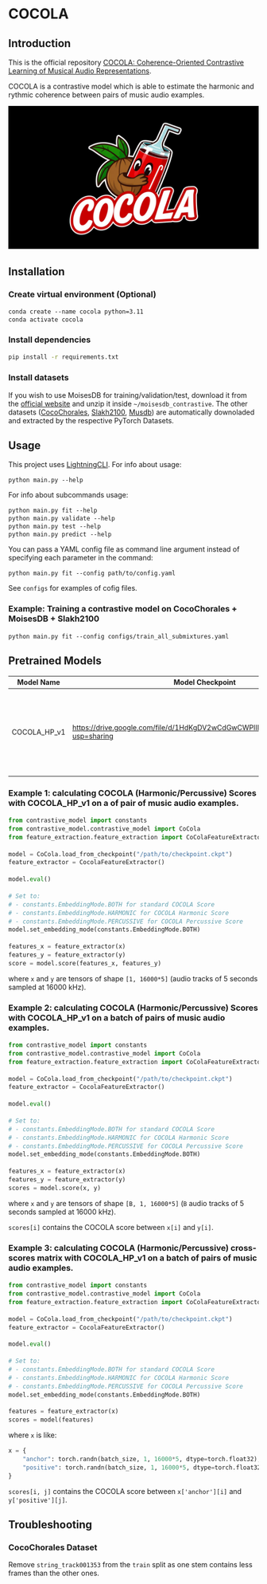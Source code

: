 # COCOLA
## Introduction
This is the official repository [COCOLA: Coherence-Oriented Contrastive Learning of Musical Audio Representations](https://arxiv.org/abs/2404.16969).

COCOLA is a contrastive model which is able to estimate the harmonic and rythmic coherence between pairs of music audio examples.

![alt text](assets/logo.jpg)


## Installation
### Create virtual environment (Optional)
```
conda create --name cocola python=3.11
conda activate cocola
```

### Install dependencies
```bash
pip install -r requirements.txt
```

### Install datasets
If you wish to use MoisesDB for training/validation/test, download it from the [official website](https://music.ai/research/) and unzip it inside `~/moisesdb_contrastive`.
The other datasets ([CocoChorales](https://magenta.tensorflow.org/datasets/cocochorales), [Slakh2100](http://www.slakh.com), [Musdb](https://sigsep.github.io/datasets/musdb.html)) are automatically downoladed and extracted by the respective PyTorch Datasets.

## Usage
This project uses [LightningCLI](https://lightning.ai/docs/pytorch/stable/api/lightning.pytorch.cli.LightningCLI.html).
For info about usage:
```
python main.py --help
```
For info about subcommands usage:
```
python main.py fit --help
python main.py validate --help
python main.py test --help
python main.py predict --help
```
You can pass a YAML config file as command line argument instead of specifying each parameter in the command:
```
python main.py fit --config path/to/config.yaml
```
See `configs` for examples of cofig files.

### Example: Training a contrastive model on CocoChorales + MoisesDB + Slakh2100
```
python main.py fit --config configs/train_all_submixtures.yaml
```

## Pretrained Models
Model Name | Model Checkpoint | Train Dataset | Train Config File | Description |
|-------|-------|---------|-------------|---------|
COCOLA_HP_v1| https://drive.google.com/file/d/1HdKgDV2wCdGwCWPlIIRm2ytlbUNah8fo/view?usp=sharing  | Moisesdb, Slakh2100, CocoChorales| `configs/train_all_submixtures_hpss.yaml`| Allows to compute COCOLA Score, COCOLA Harmonic Score and COCOLA Percussive Score.|

### Example 1: calculating COCOLA (Harmonic/Percussive) Scores with COCOLA_HP_v1 on a of pair of music audio examples.
```python
from contrastive_model import constants
from contrastive_model.contrastive_model import CoCola
from feature_extraction.feature_extraction import CoColaFeatureExtractor

model = CoCola.load_from_checkpoint("/path/to/checkpoint.ckpt")
feature_extractor = CocolaFeatureExtractor()

model.eval()

# Set to:
# - constants.EmbeddingMode.BOTH for standard COCOLA Score
# - constants.EmbeddingMode.HARMONIC for COCOLA Harmonic Score
# - constants.EmbeddingMode.PERCUSSIVE for COCOLA Percussive Score
model.set_embedding_mode(constants.EmbeddingMode.BOTH)

features_x = feature_extractor(x)
features_y = feature_extractor(y)
score = model.score(features_x, features_y)
```
where `x` and `y` are tensors of shape `[1, 16000*5]` (audio tracks of 5 seconds sampled at 16000 kHz).

### Example 2: calculating COCOLA (Harmonic/Percussive) Scores with COCOLA_HP_v1 on a batch of pairs of music audio examples.
```python
from contrastive_model import constants
from contrastive_model.contrastive_model import CoCola
from feature_extraction.feature_extraction import CoColaFeatureExtractor

model = CoCola.load_from_checkpoint("/path/to/checkpoint.ckpt")
feature_extractor = CocolaFeatureExtractor()

model.eval()

# Set to:
# - constants.EmbeddingMode.BOTH for standard COCOLA Score
# - constants.EmbeddingMode.HARMONIC for COCOLA Harmonic Score
# - constants.EmbeddingMode.PERCUSSIVE for COCOLA Percussive Score
model.set_embedding_mode(constants.EmbeddingMode.BOTH)

features_x = feature_extractor(x)
features_y = feature_extractor(y)
scores = model.score(x, y)
```
where `x` and `y` are tensors of shape `[B, 1, 16000*5]` (`B` audio tracks of 5 seconds sampled at 16000 kHz).

`scores[i]` contains the COCOLA score between `x[i]` and `y[i]`.

### Example 3: calculating COCOLA (Harmonic/Percussive) cross-scores matrix with COCOLA_HP_v1 on a batch of pairs of music audio examples.
```python
from contrastive_model import constants
from contrastive_model.contrastive_model import CoCola
from feature_extraction.feature_extraction import CoColaFeatureExtractor

model = CoCola.load_from_checkpoint("/path/to/checkpoint.ckpt")
feature_extractor = CocolaFeatureExtractor()

model.eval()

# Set to:
# - constants.EmbeddingMode.BOTH for standard COCOLA Score
# - constants.EmbeddingMode.HARMONIC for COCOLA Harmonic Score
# - constants.EmbeddingMode.PERCUSSIVE for COCOLA Percussive Score
model.set_embedding_mode(constants.EmbeddingMode.BOTH)

features = feature_extractor(x)
scores = model(features)
```
where `x` is like:
```python
x = {
    "anchor": torch.randn(batch_size, 1, 16000*5, dtype=torch.float32), # 5 seconds, 16000 kHz
    "positive": torch.randn(batch_size, 1, 16000*5, dtype=torch.float32) # 5 seconds, 16000 kHz
}
```
`scores[i, j]` contains the COCOLA score between `x['anchor'][i]` and `y['positive'][j]`.

## Troubleshooting
### CocoChorales Dataset
Remove `string_track001353` from the `train` split as one stem contains less frames than the other ones.
